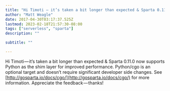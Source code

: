 ```yaml
---
title: "Hi Timoti — it’s taken a bit longer than expected & Sparta 0.11.0"
author: "Matt Weagle"
date: 2017-04-30T03:17:37.525Z
lastmod: 2023-02-18T21:57:30-08:00
tags: ["serverless", "sparta"]
description: ""

subtitle: ""

---
```


Hi Timoti — it’s taken a bit longer than expected &amp; Sparta 0.11.0 now supports Python as the shim layer for improved performance. Python/cgo is an optional target and doesn’t require significant developer side changes. See [http://gosparta.io/docs/cgo/](http://gosparta.io/docs/cgo/) for more information. Appreciate the feedback — thanks!
